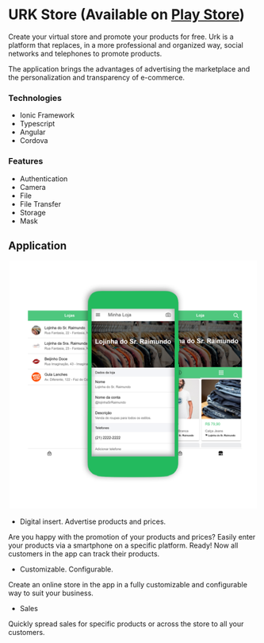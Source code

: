 # URK Store (Available on [Play Store](https://play.google.com/store/apps/details?id=com.urk.store))

Create your virtual store and promote your products for free. Urk is a platform that replaces, in a more professional and organized way, social networks and telephones to promote products.

The application brings the advantages of advertising the marketplace and the personalization and transparency of e-commerce.

### Technologies

- Ionic Framework 
- Typescript
- Angular
- Cordova

### Features

- Authentication
- Camera
- File
- File Transfer
- Storage
- Mask


## Application

<p align="center">
    <img src="/imgs/features.png" width="500">
</p>

- Digital insert. Advertise products and prices.

Are you happy with the promotion of your products and prices? Easily enter your products via a smartphone on a specific platform. Ready! Now all customers in the app can track their products.


- Customizable. Configurable.

Create an online store in the app in a fully customizable and configurable way to suit your business.


- Sales

Quickly spread sales for specific products or across the store to all your customers.
